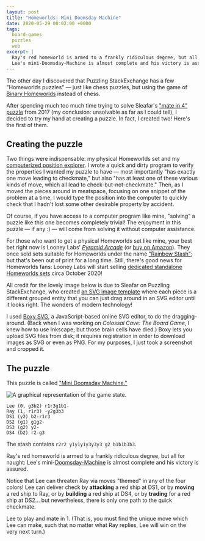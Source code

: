 ```yaml
---
layout: post
title: "Homeworlds: Mini Doomsday Machine"
date: 2020-05-29 00:02:00 +0000
tags:
  board-games
  puzzles
  web
excerpt: |
  Ray's red homeworld is armed to a frankly ridiculous degree, but all for naught:
  Lee's mini-Doomsday-Machine is almost complete and his victory is assured.
---
```


The other day I discovered that Puzzling StackExchange has a few
"Homeworlds puzzles" — just like chess puzzles, but using the game
of [Binary Homeworlds](https://boardgamegeek.com/boardgame/14634/homeworlds) instead of chess.

After spending much too much time trying to solve Sleafar's
["mate in 4" puzzle](https://puzzling.stackexchange.com/questions/57084/homeworlds-monopoly)
from 2017 (my conclusion: unsolvable as far as I could tell), I
decided to try my hand at creating a puzzle. In fact, I created
two! Here's the first of them.

## Creating the puzzle

Two things were indispensable:
my physical Homeworlds set and my [computerized position explorer](https://github.com/Quuxplusone/Homeworlds).
I wrote a quick and dirty program to verify the properties I wanted my puzzle to have —
most importantly "has exactly one move leading to checkmate," but also "has at least one of
these various kinds of move, which all lead to check-but-not-checkmate." Then, as I moved
the pieces around in meatspace, focusing on one snippet of the problem at a time, I would type
the position into the computer to quickly check that I hadn't lost some other desirable property
by accident.

Of course, if you have access to a computer program like mine, "solving" a puzzle
like this one becomes completely trivial! The enjoyment in this puzzle — if any :) — will come
from solving it without computer assistance.

For those who want to get a physical Homeworlds set like mine, your best bet right now is Looney Labs'
[_Pyramid Arcade_](https://www.looneylabs.com/games/pyramid-arcade) (or [buy on Amazon](https://amzn.to/36HRkGx)).
They once sold sets suitable for Homeworlds under the name ["Rainbow Stash"](https://amzn.to/2zMe6B5);
but that's been out of print for a long time. Still, there's good news for Homeworlds fans:
Looney Labs will start selling
[dedicated standalone Homeworlds sets](https://www.looneylabs.com/news/pyramid-quartet-kickstarter)
circa October 2020!

All credit for the lovely image below is due to Sleafar on Puzzling StackExchange,
who created [an SVG image template](/blog/images/2020-05-29-3vd.svg) where each piece
is a different grouped entity that you can just drag around in an SVG editor until
it looks right. The wonders of modern technology!

I used [Boxy SVG](https://boxy-svg.com/app), a JavaScript-based online SVG editor,
to do the dragging-around. (Back when I was working on _Colossal Cave: The Board Game_,
I knew how to use Inkscape; but those brain cells have died.) Boxy lets you upload
SVG files from disk; it requires registration in order to download images as SVG or even
as PNG. For my purposes, I just took a screenshot and cropped it.


## The puzzle

This puzzle is called ["Mini Doomsday Machine."](https://puzzling.stackexchange.com/questions/98604/homeworlds-mini-doomsday-machine)

![A graphical representation of the game state.](/blog/images/2020-05-29-mini-doomsday-machine.png)

    Lee (0, g3b2) r1r3g1b1-
    Ray (1, r1r3) -y2g3b3
    DS1 (y2) b2-r1r3
    DS2 (g1) g1g2-
    DS3 (g2) y2-
    DS4 (b2) r2-g3

The stash contains `r2r2 y1y1y1y3y3y3 g2 b1b1b3b3`.

Ray's red homeworld is armed to a frankly ridiculous degree, but all for naught:
Lee's mini-[Doomsday-Machine](https://jpeterbaker.github.io/homeworlds/site/glossary.html#doomsdayMachine)
is almost complete and his victory is assured.

Notice that Lee can threaten Ray via moves "themed" in any of the four colors!
Lee can deliver check by <b>attacking</b> a red ship at DS1, or by <b>moving</b> a red ship to Ray,
or by <b>building</b> a red ship at DS4, or by <b>trading</b> for a red ship at DS2...
but nevertheless, there is only one path to the quick checkmate.

Lee to play and mate in 1. (That is, you must find the unique move which Lee can make,
such that no matter what Ray replies, Lee will win on the very next turn.)
